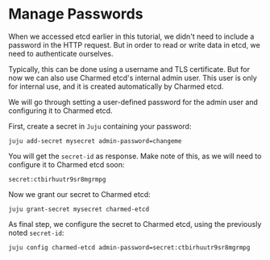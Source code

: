 # Manage Passwords
When we accessed etcd earlier in this tutorial, we didn't need to include a
password in the HTTP request. But in order to read or write data in etcd, we
need to authenticate ourselves.

Typically, this can be done using a username and TLS certificate. But for now
we can also use Charmed etcd's internal admin user. This user is only for 
internal use, and it is created automatically by Charmed etcd.

We will go through setting a user-defined password for the admin user and 
configuring it to Charmed etcd. 

First, create a secret in `Juju` containing your password:

```shell
juju add-secret mysecret admin-password=changeme
```

You will get the `secret-id` as response. Make note of this, as we will need to
configure it to Charmed etcd soon:
```shell
secret:ctbirhuutr9sr8mgrmpg
```

Now we grant our secret to Charmed etcd:
```shell
juju grant-secret mysecret charmed-etcd
```

As final step, we configure the secret to Charmed etcd, using the previously noted
`secret-id`:
```shell
juju config charmed-etcd admin-password=secret:ctbirhuutr9sr8mgrmpg
```
